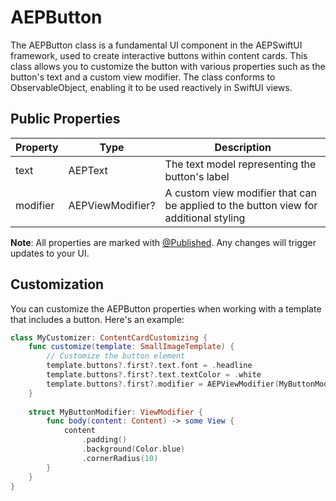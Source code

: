 # AEPButton

The AEPButton class is a fundamental UI component in the AEPSwiftUI framework, used to create interactive buttons within content cards. This class allows you to customize the button with various properties such as the button's text and a custom view modifier. The class conforms to ObservableObject, enabling it to be used reactively in SwiftUI views.

## Public Properties
|Property |	Type |	Description |
| --- | --- | --- |
| text | AEPText |	The text model representing the button's label |
| modifier |	AEPViewModifier? |	A custom view modifier that can be applied to the button view for additional styling |

**Note**: All properties are marked with [@Published](https://developer.apple.com/documentation/combine/published). Any changes will trigger updates to your UI.

## Customization
You can customize the AEPButton properties when working with a template that includes a button. Here's an example:

```swift
class MyCustomizer: ContentCardCustomizing {
    func customize(template: SmallImageTemplate) {
        // Customize the button element
        template.buttons?.first?.text.font = .headline
        template.buttons?.first?.text.textColor = .white
        template.buttons?.first?.modifier = AEPViewModifier(MyButtonModifier())
    }
    
    struct MyButtonModifier: ViewModifier {
        func body(content: Content) -> some View {
            content
                .padding()
                .background(Color.blue)
                .cornerRadius(10)
        }
    }
}
```